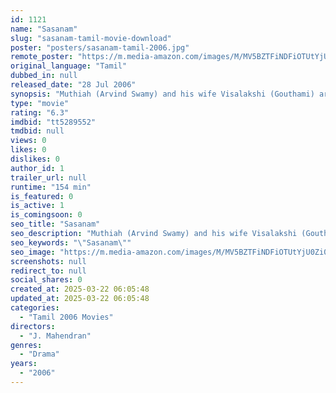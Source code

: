 ```yaml
---
id: 1121
name: "Sasanam"
slug: "sasanam-tamil-movie-download"
poster: "posters/sasanam-tamil-2006.jpg"
remote_poster: "https://m.media-amazon.com/images/M/MV5BZTFiNDFiOTUtYjU0Zi00MzAyLWE2MTgtYzQ3NTlkMjYzZTdiXkEyXkFqcGc@._V1_SX300.jpg"
original_language: "Tamil"
dubbed_in: null
released_date: "28 Jul 2006"
synopsis: "Muthiah (Arvind Swamy) and his wife Visalakshi (Gouthami) are a loving couple, and they come across Saroji (Ranjitha) who with no one to go for, takes refuge in Muthiah's house. Muthiah and Saroji develop soft corner towards each ..."
type: "movie"
rating: "6.3"
imdbid: "tt5289552"
tmdbid: null
views: 0
likes: 0
dislikes: 0
author_id: 1
trailer_url: null
runtime: "154 min"
is_featured: 0
is_active: 1
is_comingsoon: 0
seo_title: "Sasanam"
seo_description: "Muthiah (Arvind Swamy) and his wife Visalakshi (Gouthami) are a loving couple, and they come across Saroji (Ranjitha) who with no one to go for, takes refuge in Muthiah's house. Muthiah and Saroji develop soft corner towards each ..."
seo_keywords: "\"Sasanam\""
seo_image: "https://m.media-amazon.com/images/M/MV5BZTFiNDFiOTUtYjU0Zi00MzAyLWE2MTgtYzQ3NTlkMjYzZTdiXkEyXkFqcGc@._V1_SX300.jpg"
screenshots: null
redirect_to: null
social_shares: 0
created_at: 2025-03-22 06:05:48
updated_at: 2025-03-22 06:05:48
categories:
  - "Tamil 2006 Movies"
directors:
  - "J. Mahendran"
genres:
  - "Drama"
years:
  - "2006"
---
```


